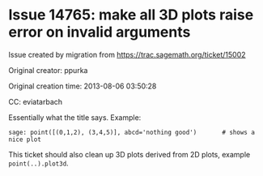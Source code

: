 # Issue 14765: make all 3D plots raise error on invalid arguments

Issue created by migration from https://trac.sagemath.org/ticket/15002

Original creator: ppurka

Original creation time: 2013-08-06 03:50:28

CC:  eviatarbach

Essentially what the title says. Example:

```
sage: point([(0,1,2), (3,4,5)], abcd='nothing good')       # shows a nice plot
```

This ticket should also clean up 3D plots derived from 2D plots, example `point(..).plot3d`.
